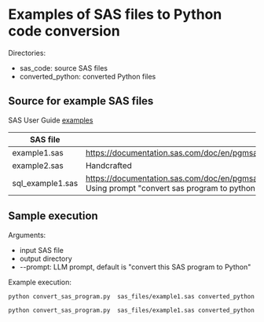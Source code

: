 # Examples of SAS files to Python code conversion

Directories:
- sas_code: source SAS files
- converted_python: converted Python files

## Source for example SAS files
SAS User Guide [examples](https://documentation.sas.com/doc/en/pgmsascdc/9.4_3.5/procstat/titlepage.htm)

| SAS file | Description                                                                                                                                                             |
|---------|-------------------------------------------------------------------------------------------------------------------------------------------------------------------------|
| example1.sas | https://documentation.sas.com/doc/en/pgmsascdc/9.4_3.5/procstat/procstat_corr_examples02.htm                                                                            |
| example2.sas| Handcrafted                                                                                                                                                             |
| sql_example1.sas | https://documentation.sas.com/doc/en/pgmsascdc/9.4_3.5/sqlproc/p015vwpsg8pas3n135iy1t43o1mc.htm.  Using prompt "convert sas program to python using sqlalchemy library" |


## Sample execution

Arguments:
- input SAS file
- output directory
- --prompt: LLM prompt, default is "convert this SAS program to Python"

Example execution:
```bash
python convert_sas_program.py  sas_files/example1.sas converted_python

python convert_sas_program.py  sas_files/example1.sas converted_python --prompt "convert sas program to python code using sklearn library"  

```

